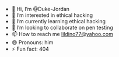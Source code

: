- 👋 Hi, I’m @Duke-Jordan
- 👀 I’m interested in ethical hacking 
- 🌱 I’m currently learning ethical hacking 
- 💞️ I’m looking to collaborate on pen testing 
- 📫 How to reach me lildino77@yahoo.com
- 😄 Pronouns: him
- ⚡ Fun fact: 404

<!---
Duke-Jordan/Duke-Jordan is a ✨ special ✨ repository because its `README.md` (this file) appears on your GitHub profile.
You can click the Preview link to take a look at your changes.
--->
